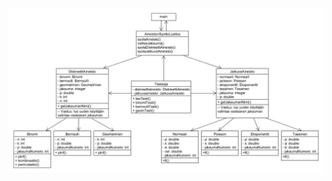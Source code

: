 ![Luokkakaavio](https://raw.githubusercontent.com/lecromine/hypoteesitesti/master/dokumentointi/luokkakaavio3.jpg "luokkakaavio")
